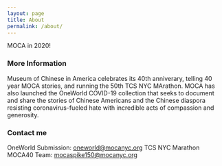 ```yaml
---
layout: page
title: About
permalink: /about/
---
```


MOCA in 2020!

### More Information

Museum of Chinese in America celebrates its 40th anniverary, telling 40 year MOCA stories, and running the 50th TCS NYC MArathon. MOCA has also launched the OneWorld COVID-19 collection that seeks to document and share the stories of Chinese Americans and the Chinese diaspora resisting coronavirus-fueled hate with incredible acts of compassion and generosity. ⁣⁣

### Contact me

OneWorld Submission:
[oneworld@mocanyc.org](mailto:oneworld@mocanyc.org)
TCS NYC Marathon MOCA40 Team:
[mocaspike150@mocanyc.org](mailto:mocaspike150@mocanyc.org)
